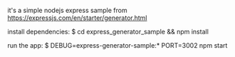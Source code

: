 it's a simple nodejs express sample from https://expressjs.com/en/starter/generator.html

   install dependencies:
     $ cd express_generator_sample && npm install

   run the app:
     $ DEBUG=express-generator-sample:* PORT=3002 npm start
